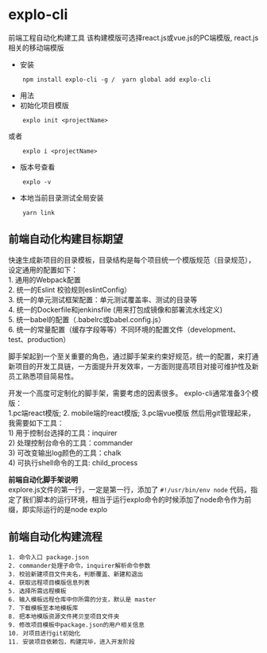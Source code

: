 # explo-cli

前端工程自动化构建工具
该构建模版可选择react.js或vue.js的PC端模版, react.js相关的移动端模版

* 安装 
```
    npm install explo-cli -g /  yarn global add explo-cli
```    

* 用法
* 初始化项目模版
```
    explo init <projectName>
```
或者
```
    explo i <projectName>
```

* 版本号查看
```
    explo -v
```    

* 本地当前目录测试全局安装
```
    yarn link
``` 

## 前端自动化构建目标期望
快速生成新项目的目录模板，目录结构是每个项目统一个模版规范（目录规范），设定通用的配置如下：  
    1. 通用的Webpack配置  
    2. 统一的Eslint 校验规则eslintConfig）   
    3. 统一的单元测试框架配置：单元测试覆盖率、测试的目录等   
    4. 统一的Dockerfile和jenkinsfile (用来打包成镜像和部署流水线定义)   
    5. 统一babel的配置（.babelrc或babel.config.js）   
    6. 统一的常量配置（缓存字段等等）不同环境的配置文件（development、test、production）   

脚手架起到一个至关重要的角色，通过脚手架来约束好规范，统一的配置，来打通新项目的开发工具链，一方面提升开发效率，一方面则提高项目对接可维护性及新员工熟悉项目简易性。

开发一个高度可定制化的脚手架，需要考虑的因素很多。 explo-cli通常准备3个模版：  
    1.pc端react模版;   2. mobile端的react模版;   3.pc端vue模版 
然后用git管理起来，我需要如下工具：  \
    1) 用于控制台选择的工具：inquirer  \
    2) 处理控制台命令的工具：commander \
    3) 可改变输出log颜色的工具：chalk  \
    4) 可执行shell命令的工具: child_process   

**前端自动化脚手架说明**    
explore.js文件的第一行，一定是第一行，添加了
`#!/usr/bin/env node`
代码，指定了我们脚本的运行环境，相当于运行explo命令的时候添加了node命令作为前缀，即实际运行的是node explo

## 前端自动化构建流程  
    1. 命令入口 package.json  
    2. commander处理子命令，inquirer解析命令参数  
    3. 校验新建项目文件夹名，判断覆盖、新建和退出  
    4. 获取远程项目模版信息列表   
    5. 选择所需远程模板  
    6. 输入模板远程仓库中你所需的分支，默认是 master  
    7. 下载模板至本地模板库                        
    8. 把本地模版资源文件拷贝至项目文件夹             
    9. 修改项目模板中package.json的用户相关信息      
    10. 对项目进行git初始化                    
    11. 安装项目依赖包，构建完毕，进入开发阶段  
